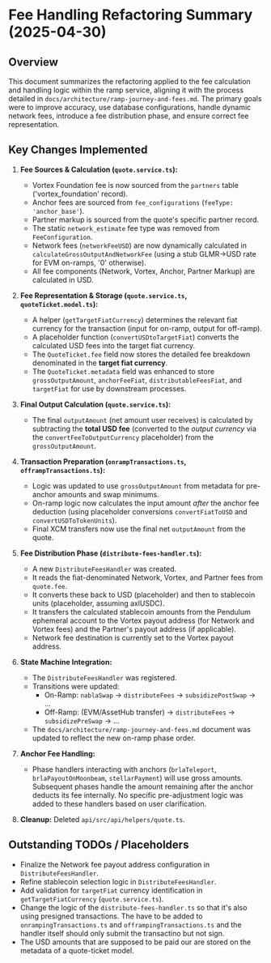 # Fee Handling Refactoring Summary (2025-04-30)

## Overview

This document summarizes the refactoring applied to the fee calculation and handling logic within the ramp service, aligning it with the process detailed in `docs/architecture/ramp-journey-and-fees.md`. The primary goals were to improve accuracy, use database configurations, handle dynamic network fees, introduce a fee distribution phase, and ensure correct fee representation.

## Key Changes Implemented

1.  **Fee Sources & Calculation (`quote.service.ts`):**
    *   Vortex Foundation fee is now sourced from the `partners` table ('vortex_foundation' record).
    *   Anchor fees are sourced from `fee_configurations` (`feeType: 'anchor_base'`).
    *   Partner markup is sourced from the quote's specific partner record.
    *   The static `network_estimate` fee type was removed from `FeeConfiguration`.
    *   Network fees (`networkFeeUSD`) are now dynamically calculated in `calculateGrossOutputAndNetworkFee` (using a stub GLMR->USD rate for EVM on-ramps, '0' otherwise).
    *   All fee components (Network, Vortex, Anchor, Partner Markup) are calculated in USD.

2.  **Fee Representation & Storage (`quote.service.ts`, `quoteTicket.model.ts`):**
    *   A helper (`getTargetFiatCurrency`) determines the relevant fiat currency for the transaction (input for on-ramp, output for off-ramp).
    *   A placeholder function (`convertUSDtoTargetFiat`) converts the calculated USD fees into the target fiat currency.
    *   The `QuoteTicket.fee` field now stores the detailed fee breakdown denominated in the **target fiat currency**.
    *   The `QuoteTicket.metadata` field was enhanced to store `grossOutputAmount`, `anchorFeeFiat`, `distributableFeesFiat`, and `targetFiat` for use by downstream processes.

3.  **Final Output Calculation (`quote.service.ts`):**
    *   The final `outputAmount` (net amount user receives) is calculated by subtracting the **total USD fee** (converted to the *output currency* via the `convertFeeToOutputCurrency` placeholder) from the `grossOutputAmount`.

4.  **Transaction Preparation (`onrampTransactions.ts`, `offrampTransactions.ts`):**
    *   Logic was updated to use `grossOutputAmount` from metadata for pre-anchor amounts and swap minimums.
    *   On-ramp logic now calculates the input amount *after* the anchor fee deduction (using placeholder conversions `convertFiatToUSD` and `convertUSDToTokenUnits`).
    *   Final XCM transfers now use the final net `outputAmount` from the quote.

5.  **Fee Distribution Phase (`distribute-fees-handler.ts`):**
    *   A new `DistributeFeesHandler` was created.
    *   It reads the fiat-denominated Network, Vortex, and Partner fees from `quote.fee`.
    *   It converts these back to USD (placeholder) and then to stablecoin units (placeholder, assuming axlUSDC).
    *   It transfers the calculated stablecoin amounts from the Pendulum ephemeral account to the Vortex payout address (for Network and Vortex fees) and the Partner's payout address (if applicable).
    *   Network fee destination is currently set to the Vortex payout address.

6.  **State Machine Integration:**
    *   The `DistributeFeesHandler` was registered.
    *   Transitions were updated:
        *   On-Ramp: `nablaSwap` -> `distributeFees` -> `subsidizePostSwap` -> ...
        *   Off-Ramp: (EVM/AssetHub transfer) -> `distributeFees` -> `subsidizePreSwap` -> ...
    *   The `docs/architecture/ramp-journey-and-fees.md` document was updated to reflect the new on-ramp phase order.

7.  **Anchor Fee Handling:**
    *   Phase handlers interacting with anchors (`brlaTeleport`, `brlaPayoutOnMoonbeam`, `stellarPayment`) will use gross amounts. Subsequent phases handle the amount remaining after the anchor deducts its fee internally. No specific pre-adjustment logic was added to these handlers based on user clarification.

8.  **Cleanup:** Deleted `api/src/api/helpers/quote.ts`.

## Outstanding TODOs / Placeholders

*   Finalize the Network fee payout address configuration in `DistributeFeesHandler`.
*   Refine stablecoin selection logic in `DistributeFeesHandler`.
*   Add validation for `targetFiat` currency identification in `getTargetFiatCurrency` (`quote.service.ts`).
*   Change the logic of the `distribute-fees-handler.ts` so that it's also using presigned transactions. The have to be added to `onrampingTransactions.ts` and `offrampingTransactions.ts` and the handler itself should only submit the transactino but not sign.
   *   The USD amounts that are supposed to be paid our are stored on the metadata of a quote-ticket model. 
